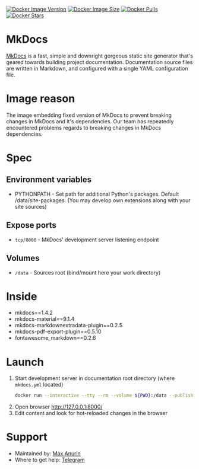 [![Docker Image Version](https://img.shields.io/docker/v/theanurin/mkdocs?sort=date&label=Version)](https://hub.docker.com/r/theanurin/mkdocs/tags)
[![Docker Image Size](https://img.shields.io/docker/image-size/theanurin/mkdocs?label=Image%20Size)](https://hub.docker.com/r/theanurin/mkdocs/tags)
[![Docker Pulls](https://img.shields.io/docker/pulls/theanurin/mkdocs?label=Pulls)](https://hub.docker.com/r/theanurin/mkdocs)
[![Docker Stars](https://img.shields.io/docker/stars/theanurin/mkdocs?label=Docker%20Stars)](https://hub.docker.com/r/theanurin/mkdocs)

# MkDocs

[MkDocs](https://www.mkdocs.org/) is a fast, simple and downright gorgeous static site generator that's geared towards building project documentation. Documentation source files are written in Markdown, and configured with a single YAML configuration file.

# Image reason

The image embedding fixed version of MkDocs to prevent breaking changes in MkDocs and it's dependencies. Our team has repeatedly encountered problems regards to breaking changes in MkDocs dependencies.

# Spec

## Environment variables

* PYTHONPATH - Set path for additional Python's packages. Default /data/site-packages. (You may develop own extensions along with your site sources)

## Expose ports

* `tcp/8000` - MkDocs' development server listening endpoint

## Volumes

* `/data` - Sources root (bind/mount here your work directory)

# Inside

* mkdocs==1.4.2
* mkdocs-material==9.1.4
* mkdocs-markdownextradata-plugin==0.2.5
* mkdocs-pdf-export-plugin==0.5.10
* fontawesome_markdown==0.2.6

# Launch
1. Start development server in documentation root directory (where `mkdocs.yml` located)
	```bash
	docker run --interactive --tty --rm --volume ${PWD}:/data --publish 8000:8000 zxteamorg/devel.mkdocs
	```
1. Open browser http://127.0.0.1:8000/
1. Edit content and look for hot-reloaded changes in the browser

# Support

* Maintained by: [Max Anurin](https://anurin.name/)
* Where to get help: [Telegram](https://t.me/theanurin)

